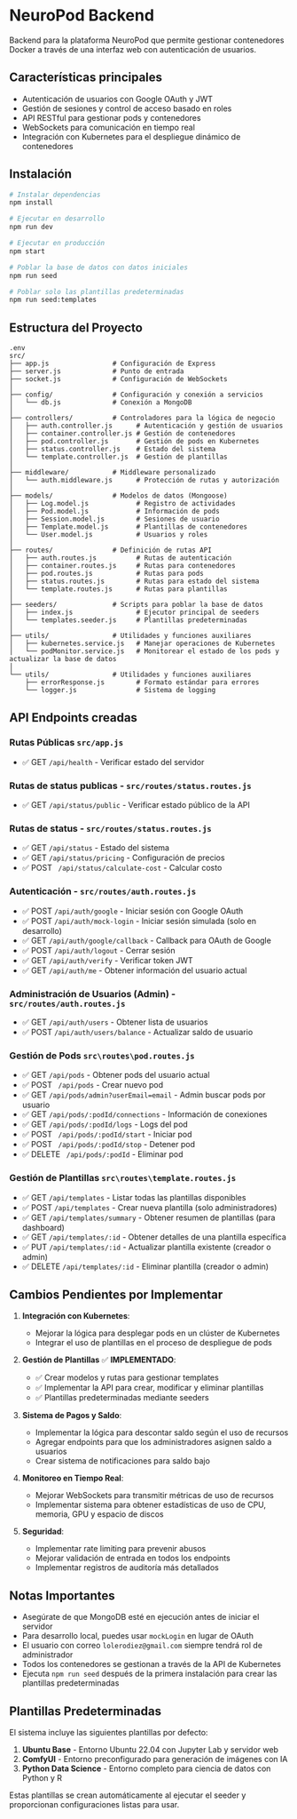 # NeuroPod Backend

Backend para la plataforma NeuroPod que permite gestionar contenedores Docker a través de una interfaz web con autenticación de usuarios.

## Características principales

- Autenticación de usuarios con Google OAuth y JWT
- Gestión de sesiones y control de acceso basado en roles
- API RESTful para gestionar pods y contenedores
- WebSockets para comunicación en tiempo real
- Integración con Kubernetes para el despliegue dinámico de contenedores

## Instalación

```bash
# Instalar dependencias
npm install

# Ejecutar en desarrollo
npm run dev

# Ejecutar en producción
npm start

# Poblar la base de datos con datos iniciales
npm run seed

# Poblar solo las plantillas predeterminadas
npm run seed:templates
```

## Estructura del Proyecto

```
.env
src/
├── app.js                # Configuración de Express
├── server.js             # Punto de entrada
├── socket.js             # Configuración de WebSockets
│
├── config/               # Configuración y conexión a servicios
│   └── db.js             # Conexión a MongoDB
│
├── controllers/          # Controladores para la lógica de negocio
│   ├── auth.controller.js      # Autenticación y gestión de usuarios
│   ├── container.controller.js # Gestión de contenedores
│   ├── pod.controller.js       # Gestión de pods en Kubernetes
│   ├── status.controller.js    # Estado del sistema
│   └── template.controller.js  # Gestión de plantillas
│
├── middleware/           # Middleware personalizado
│   └── auth.middleware.js      # Protección de rutas y autorización
│
├── models/               # Modelos de datos (Mongoose)
│   ├── Log.model.js            # Registro de actividades
│   ├── Pod.model.js            # Información de pods
│   ├── Session.model.js        # Sesiones de usuario
│   ├── Template.model.js       # Plantillas de contenedores
│   └── User.model.js           # Usuarios y roles
│
├── routes/               # Definición de rutas API
│   ├── auth.routes.js          # Rutas de autenticación
│   ├── container.routes.js     # Rutas para contenedores
│   ├── pod.routes.js           # Rutas para pods
│   ├── status.routes.js        # Rutas para estado del sistema
│   └── template.routes.js      # Rutas para plantillas
│
├── seeders/              # Scripts para poblar la base de datos
│   ├── index.js                # Ejecutor principal de seeders
│   └── templates.seeder.js     # Plantillas predeterminadas
│
├── utils/                # Utilidades y funciones auxiliares
│   ├── kubernetes.service.js   # Manejar operaciones de Kubernetes
│   └── podMonitor.service.js   # Monitorear el estado de los pods y actualizar la base de datos
│
└── utils/                # Utilidades y funciones auxiliares
    ├── errorResponse.js        # Formato estándar para errores
    └── logger.js               # Sistema de logging

```

## API Endpoints creadas

### Rutas Públicas `src/app.js`

- ✅ GET `/api/health` - Verificar estado del servidor

### Rutas de status publicas - `src/routes/status.routes.js`

- ✅ GET `/api/status/public` - Verificar estado público de la API

### Rutas de status - `src/routes/status.routes.js`

- ✅ GET `/api/status` - Estado del sistema
- ✅ GET `/api/status/pricing` - Configuración de precios
- ✅ POST ` /api/status/calculate-cost` - Calcular costo

### Autenticación - `src/routes/auth.routes.js`

- ✅ POST `/api/auth/google` - Iniciar sesión con Google OAuth
- ✅ POST `/api/auth/mock-login` - Iniciar sesión simulada (solo en desarrollo)
- ✅ GET `/api/auth/google/callback` - Callback para OAuth de Google
- ✅ POST `/api/auth/logout` - Cerrar sesión
- ✅ GET `/api/auth/verify` - Verificar token JWT
- ✅ GET `/api/auth/me` - Obtener información del usuario actual

### Administración de Usuarios (Admin) - `src/routes/auth.routes.js`

- ✅ GET `/api/auth/users` - Obtener lista de usuarios
- ✅ POST `/api/auth/users/balance` - Actualizar saldo de usuario

### Gestión de Pods `src\routes\pod.routes.js`

- ✅ GET `/api/pods` - Obtener pods del usuario actual
- ✅ POST ` /api/pods` - Crear nuevo pod
- ✅ GET `/api/pods/admin?userEmail=email` - Admin buscar pods por usuario  
- ✅ GET `/api/pods/:podId/connections` - Información de conexiones
- ✅ GET `/api/pods/:podId/logs` - Logs del pod
- ✅ POST ` /api/pods/:podId/start` - Iniciar pod
- ✅ POST ` /api/pods/:podId/stop` - Detener pod  
- ✅ DELETE ` /api/pods/:podId` - Eliminar pod

### Gestión de Plantillas `src\routes\template.routes.js`

- ✅ GET `/api/templates` - Listar todas las plantillas disponibles
- ✅ POST `/api/templates` - Crear nueva plantilla (solo administradores)
- ✅ GET `/api/templates/summary` - Obtener resumen de plantillas (para dashboard)
- ✅ GET `/api/templates/:id` - Obtener detalles de una plantilla específica
- ✅ PUT `/api/templates/:id` - Actualizar plantilla existente (creador o admin)
- ✅ DELETE `/api/templates/:id` - Eliminar plantilla (creador o admin)

## Cambios Pendientes por Implementar

1. **Integración con Kubernetes**:
   - Mejorar la lógica para desplegar pods en un clúster de Kubernetes
   - Integrar el uso de plantillas en el proceso de despliegue de pods

2. **Gestión de Plantillas** ✅ **IMPLEMENTADO**:
   - ✅ Crear modelos y rutas para gestionar templates
   - ✅ Implementar la API para crear, modificar y eliminar plantillas
   - ✅ Plantillas predeterminadas mediante seeders

3. **Sistema de Pagos y Saldo**:
   - Implementar la lógica para descontar saldo según el uso de recursos
   - Agregar endpoints para que los administradores asignen saldo a usuarios
   - Crear sistema de notificaciones para saldo bajo

4. **Monitoreo en Tiempo Real**:
   - Mejorar WebSockets para transmitir métricas de uso de recursos
   - Implementar sistema para obtener estadísticas de uso de CPU, memoria, GPU y espacio de discos

5. **Seguridad**:
   - Implementar rate limiting para prevenir abusos
   - Mejorar validación de entrada en todos los endpoints
   - Implementar registros de auditoría más detallados

## Notas Importantes

- Asegúrate de que MongoDB esté en ejecución antes de iniciar el servidor
- Para desarrollo local, puedes usar `mockLogin` en lugar de OAuth
- El usuario con correo `lolerodiez@gmail.com` siempre tendrá rol de administrador
- Todos los contenedores se gestionan a través de la API de Kubernetes
- Ejecuta `npm run seed` después de la primera instalación para crear las plantillas predeterminadas

## Plantillas Predeterminadas

El sistema incluye las siguientes plantillas por defecto:

1. **Ubuntu Base** - Entorno Ubuntu 22.04 con Jupyter Lab y servidor web
2. **ComfyUI** - Entorno preconfigurado para generación de imágenes con IA
3. **Python Data Science** - Entorno completo para ciencia de datos con Python y R

Estas plantillas se crean automáticamente al ejecutar el seeder y proporcionan configuraciones listas para usar.
